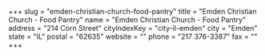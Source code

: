 +++
slug = "emden-christian-church-food-pantry"
title = "Emden Christian Church - Food Pantry"
name = "Emden Christian Church - Food Pantry"
address = "214 Corn Street"
cityIndexKey = "city-il-emden"
city = "Emden"
state = "IL"
postal = "62635"
website = ""
phone = "217 376-3387"
fax = ""
+++
